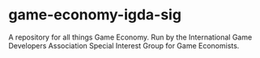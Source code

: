 # game-economy-igda-sig
A repository for all things Game Economy. Run by the International Game Developers Association Special Interest Group for Game Economists.
